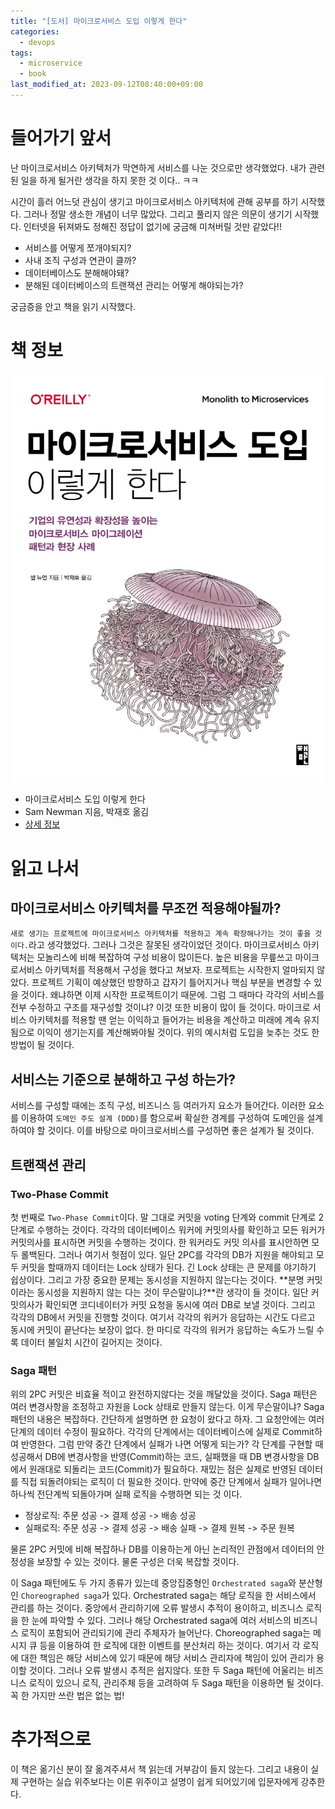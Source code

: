 ```yaml
---
title: "[도서] 마이크로서비스 도입 이렇게 한다"
categories:
  - devops
tags:
  - microservice
  - book
last_modified_at: 2023-09-12T08:40:00+09:00
---
```


# 들어가기 앞서

난 마이크로서비스 아키텍처가 막연하게 서비스를 나눈 것으로만 생각했었다. 내가 관련된 일을 하게 될거란 생각을 하지 못한 것 이다.. ㅋㅋ

시간이 흘러 어느덧 관심이 생기고 마이크로서비스 아키텍처에 관해 공부를 하기 시작했다. 그러나 정말 생소한 개념이 너무 많았다. 그리고 풀리지 않은 의문이 생기기 시작했다.
인터넷을 뒤져봐도 정해진 정답이 없기에 궁금해 미쳐버릴 것만 같았다!!

- 서비스를 어떻게 쪼개야되지?
- 사내 조직 구성과 연관이 클까?
- 데이터베이스도 분해해야돼?
- 분해된 데이터베이스의 트랜잭션 관리는 어떻게 해야되는가?

궁금증을 안고 책을 읽기 시작했다.

# 책 정보

![](/assets/images/posts/2023-09-12-how-to-get-microservice-0.jpg)

- 마이크로서비스 도입 이렇게 한다
- Sam Newman 지음, 박재호 옮김
- [상세 정보](https://www.kyobobook.co.kr/product/detailViewKor.laf?ejkGb=KOR&mallGb=KOR&barcode=9791189909253)

# 읽고 나서

## 마이크로서비스 아키텍처를 무조껀 적용해야될까?

`새로 생기는 프로젝트에 마이크로서비스 아키텍처를 적용하고 계속 확장해나가는 것이 좋을 것이다.`라고 생각했었다. 그러나 그것은 잘못된 생각이었던 것이다. 마이크로서비스 아키텍처는 모놀리스에 비해 복잡하여 구성 비용이 많이든다. 높은 비용을 무릎쓰고 마이크로서비스 아키텍처를 적용해서 구성을 했다고 쳐보자. 프로젝트는 시작한지 얼마되지 않았다. 프로젝트 기획이 예상했던 방향하고 갑자기 틀어지거나 핵심 부분을 변경할 수 있을 것이다. 왜냐하면 이제 시작한 프로젝트이기 때문에. 그럼 그 때마다 각각의 서비스를 전부 수정하고 구조를 재구성할 것이냐? 이것 또한 비용이 많이 들 것이다. 마이크로 서비스 아키텍처를 적용할 땐 얻는 이익하고 들어가는 비용을 계산하고 미래에 계속 유지됨으로 이익이 생기는지를 계산해봐야될 것이다. 위의 예시처럼 도입을 늦추는 것도 한 방법이 될 것이다.

## 서비스는 기준으로 분해하고 구성 하는가?

서비스를 구성할 때에는 조직 구성, 비즈니스 등 여러가지 요소가 들어간다. 이러한 요소를 이용하여 `도메인 주도 설계 (DDD)`를 함으로써 확실한 경계를 구성하여 도메인을 설계하여야 할 것이다. 이를 바탕으로 마이크로서비스를 구성하면 좋은 설계가 될 것이다.

## 트랜잭션 관리

### Two-Phase Commit

첫 번째로 `Two-Phase Commit`이다. 말 그대로 커밋을 voting 단계와 commit 단계로 2단계로 수행하는 것이다. 각각의 데이터베이스 워커에 커밋의사를 확인하고 모든 워커가 커밋의사를 표시하면 커밋을 수행하는 것이다. 한 워커라도 커밋 의사를 표시안하면 모두 롤백된다. 그러나 여기서 헛점이 있다. 일단 2PC를 각각의 DB가 지원을 해야되고 모두 커밋을 할때까지 데이터는 Lock 상태가 된다. 긴 Lock 상태는 큰 문제를 야기하기 쉽상이다. 그리고 가장 중요한 문제는 동시성을 지원하지 않는다는 것이다. **분명 커밋이라는 동시성을 지원하지 않는 다는 것이 무슨말이냐?**란 생각이 들 것이다. 일단 커밋의사가 확인되면 코디네이터가 커밋 요청을 동시에 여러 DB로 보낼 것이다. 그리고 각각의 DB에서 커밋을 진행할 것이다. 여기서 각각의 워커가 응답하는 시간도 다르고 동시에 커밋이 끝난다는 보장이 없다. 한 마디로 각각의 워커가 응답하는 속도가 느릴 수록 데이터 불일치 시간이 길어지는 것이다.

### Saga 패턴

위의 2PC 커밋은 비효율 적이고 완전하지않다는 것을 깨달았을 것이다. Saga 패턴은 여러 변경사항을 조정하고 자원을 Lock 상태로 만들지 않는다. 이게 무슨말이냐? Saga 패턴의 내용은 복잡하다. 간단하게 설명하면 한 요청이 왔다고 하자. 그 요청안에는 여러 단계의 데이터 수정이 필요하다. 각각의 단계에서는 데이터베이스에 실제로 Commit하여 반영한다. 그럼 만약 중간 단계에서 실패가 나면 어떻게 되는가? 각 단계를 구현할 때 성공해서 DB에 변경사항을 반영(Commit)하는 코드, 실패했을 때 DB 변경사항을 DB에서 원래대로 되돌리는 코드(Commit)가 필요하다. 재밌는 점은 실제로 반영된 데이터를 직접 되돌려야되는 로직이 더 필요한 것이다. 만약에 중간 단계에서 실패가 일어나면 하나씩 전단계씩 되돌아가며 실패 로직을 수행하면 되는 것 이다.

- 정상로직: 주문 성공 -> 결제 성공 -> 배송 성공
- 실패로직: 주문 성공 -> 결제 성공 -> 배송 실패 -> 결제 원복 -> 주문 원복

물론 2PC 커밋에 비해 복잡하나 DB를 이용하는게 아닌 논리적인 관점에서 데이터의 안정성을 보장할 수 있는 것이다. 물론 구성은 더욱 복잡할 것이다.

이 Saga 패턴에도 두 가지 종류가 있는데 중앙집중형인 `Orchestrated saga`와 분산형인 `Choreographed saga`가 있다. Orchestrated saga는 해당 로직을 한 서비스에서 관리를 하는 것이다. 중앙에서 관리하기에 오류 발생시 추적이 용이하고, 비즈니스 로직을 한 눈에 파악할 수 있다. 그러나 해당 Orchestrated saga에 여러 서비스의 비즈니스 로직이 포함되어 관리되기에 관리 주체자가 늘어난다. Choreographed saga는 메시지 큐 등을 이용하여 한 로직에 대한 이벤트를 분산처리 하는 것이다. 여기서 각 로직에 대한 책임은 해당 서비스에 있기 때문에 해당 서비스 관리자에 책임이 있어 관리가 용이할 것이다. 그러나 오류 발생시 추적은 쉽지않다. 또한 두 Saga 패턴에 어울리는 비즈니스 로직이 있으니 로직, 관리주체 등을 고려하여 두 Saga 패턴을 이용하면 될 것이다. 꼭 한 가지만 쓰란 법은 없는 법!

# 추가적으로

이 책은 옮기신 분이 잘 옮겨주셔서 책 읽는데 거부감이 들지 않는다. 그리고 내용이 실제 구현하는 실습 위주보다는 이론 위주이고 설명이 쉽게 되어있기에 입문자에게 강추한다.